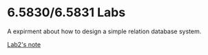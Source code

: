 6.5830/6.5831 Labs
==================
A expirment about how to design a simple relation database system.

<a href="https://mrb4efdepj.feishu.cn/docx/BL69d2N1hoHGNwxzVIIcoiVlnMh">Lab2's note</a>